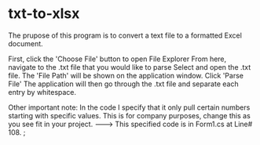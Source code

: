 # txt-to-xlsx

The prupose of this program is to convert a text file to a formatted Excel document.

First, click the 'Choose File' button to open File Explorer
From here, navigate to the .txt file that you would like to parse
Select and open the .txt file. 
The 'File Path' will be shown on the application window.
Click 'Parse File'
The application will then go through the .txt file and separate each entry by whitespace.




Other important note: In the code I specify that it only pull certain numbers starting with specific values. 
This is for company purposes, change this as you see fit in your project.
---> This specified code is in Form1.cs at Line# 108.
;
